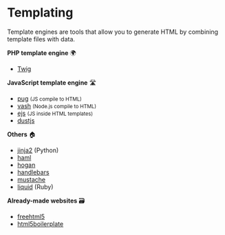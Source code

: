 # Templating

<div class="row row-cols-md-2"><div>

Template engines are tools that allow you to generate HTML by combining template files with data.

**PHP template engine** 🌍

* [Twig](https://github.com/twigphp/Twig)

**JavaScript template engine** 🛣️

* [pug](https://github.com/pugjs/pug) <small>(JS compile to HTML)</small>
* [vash](https://github.com/kirbysayshi/vash) <small>(Node.js compile to HTML)</small>
* [ejs](https://github.com/mde/ejs) <small>(JS inside HTML templates)</small>
* [dustjs](https://github.com/linkedin/dustjs)
</div><div>

**Others** 🏠

* [jinja2](jinja2/index.md) (Python)
* [haml](https://haml.info/)
* [hogan](https://github.com/twitter/hogan.js/)
* [handlebars](https://handlebarsjs.com/)
* [mustache](https://github.com/mustache/mustache)
* [liquid](https://shopify.github.io/liquid/) (Ruby)

**Already-made websites** 🗃️

* [freehtml5](https://freehtml5.co/)
* [html5boilerplate](https://html5boilerplate.com/)
</div></div>